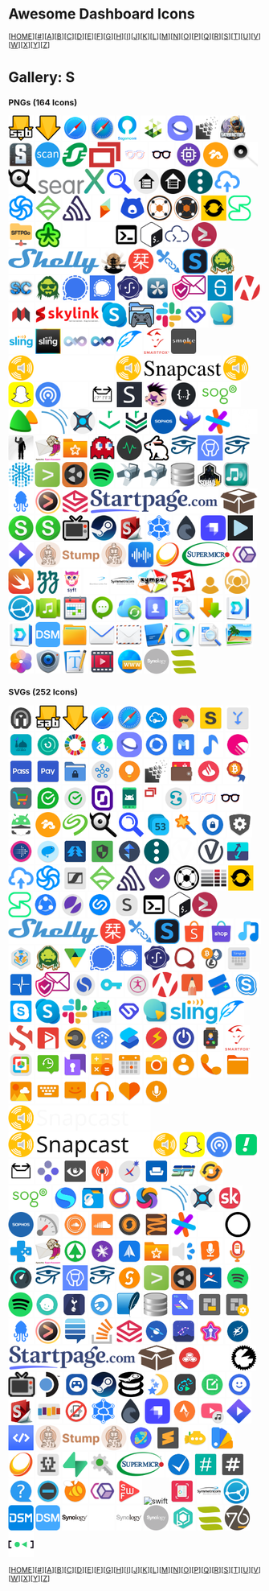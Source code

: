 # Awesome Dashboard Icons

[[HOME](..)][[#](gallery.md)][[A](gallery-a.md)][[B](gallery-b.md)][[C](gallery-c.md)][[D](gallery-d.md)][[E](gallery-e.md)][[F](gallery-f.md)][[G](gallery-g.md)][[H](gallery-h.md)][[I](gallery-i.md)][[J](gallery-j.md)][[K](gallery-k.md)][[L](gallery-l.md)][[M](gallery-m.md)][[N](gallery-n.md)][[O](gallery-o.md)][[P](gallery-p.md)][[Q](gallery-q.md)][[R](gallery-r.md)][[S](gallery-s.md)][[T](gallery-t.md)][[U](gallery-u.md)][[V](gallery-v.md)][[W](gallery-w.md)][[X](gallery-x.md)][[Y](gallery-y.md)][[Z](gallery-z.md)]

# Gallery: S

### PNGs (164 Icons)

<img src="../icons/sabnzbd-alt.png" alt="sabnzbd-alt" height="50"> <img src="../icons/sabnzbd.png" alt="sabnzbd" height="50"> <img src="../icons/safari-ios.png" alt="safari-ios" height="50"> <img src="../icons/safari.png" alt="safari" height="50"> <img src="../icons/sagemcom.png" alt="sagemcom" height="50"> <img src="../icons/salad.png" alt="salad" height="50"> <img src="../icons/samsung-internet.png" alt="samsung-internet" height="50"> <img src="../icons/sandstorm.png" alt="sandstorm" height="50"> <img src="../icons/satisfactory-logo.png" alt="satisfactory-logo" height="50"> <img src="../icons/satisfactory.png" alt="satisfactory" height="50"> <img src="../icons/scanservjs.png" alt="scanservjs" height="50"> <img src="../icons/schneider.png" alt="schneider" height="50"> <img src="../icons/screenconnect.png" alt="screenconnect" height="50"> <img src="../icons/scrutiny-light.png" alt="scrutiny-light" height="50"> <img src="../icons/scrutiny.png" alt="scrutiny" height="50"> <img src="../icons/scrypted.png" alt="scrypted" height="50"> <img src="../icons/seafile.png" alt="seafile" height="50"> <img src="../icons/searx-light.png" alt="searx-light" height="50"> <img src="../icons/searx.png" alt="searx" height="50"> <img src="../icons/searxmetasearchengine.png" alt="searxmetasearchengine" height="50"> <img src="../icons/searxng.png" alt="searxng" height="50"> <img src="../icons/selfhosted-light.png" alt="selfhosted-light" height="50"> <img src="../icons/selfhosted.png" alt="selfhosted" height="50"> <img src="../icons/semaphore.png" alt="semaphore" height="50"> <img src="../icons/send.png" alt="send" height="50"> <img src="../icons/sendinblue.png" alt="sendinblue" height="50"> <img src="../icons/sensu.png" alt="sensu" height="50"> <img src="../icons/sentry.png" alt="sentry" height="50"> <img src="../icons/seq.png" alt="seq" height="50"> <img src="../icons/serpbear.png" alt="serpbear" height="50"> <img src="../icons/servarr-light.png" alt="servarr-light" height="50"> <img src="../icons/servarr.png" alt="servarr" height="50"> <img src="../icons/serviio.png" alt="serviio" height="50"> <img src="../icons/session.png" alt="session" height="50"> <img src="../icons/sftpgo.png" alt="sftpgo" height="50"> <img src="../icons/shaarli.png" alt="shaarli" height="50"> <img src="../icons/shell-light.png" alt="shell-light" height="50"> <img src="../icons/shell-tips-light.png" alt="shell-tips-light" height="50"> <img src="../icons/shell-tips.png" alt="shell-tips" height="50"> <img src="../icons/shell.png" alt="shell" height="50"> <img src="../icons/shellhub.png" alt="shellhub" height="50"> <img src="../icons/shellngn.png" alt="shellngn" height="50"> <img src="../icons/shelly.png" alt="shelly" height="50"> <img src="../icons/shinobi.png" alt="shinobi" height="50"> <img src="../icons/shiori.png" alt="shiori" height="50"> <img src="../icons/shlink.png" alt="shlink" height="50"> <img src="../icons/shoko.png" alt="shoko" height="50"> <img src="../icons/sickbeard.png" alt="sickbeard" height="50"> <img src="../icons/sickchill.png" alt="sickchill" height="50"> <img src="../icons/sickgear.png" alt="sickgear" height="50"> <img src="../icons/signal-transparent.png" alt="signal-transparent" height="50"> <img src="../icons/signal.png" alt="signal" height="50"> <img src="../icons/sigstore.png" alt="sigstore" height="50"> <img src="../icons/silverbullet.png" alt="silverbullet" height="50"> <img src="../icons/simplelogin.png" alt="simplelogin" height="50"> <img src="../icons/simplisafe.png" alt="simplisafe" height="50"> <img src="../icons/sinusbot.png" alt="sinusbot" height="50"> <img src="../icons/siyuan.png" alt="siyuan" height="50"> <img src="../icons/skylink-fibernet-logo.png" alt="skylink-fibernet-logo" height="50"> <img src="../icons/skype.png" alt="skype" height="50"> <img src="../icons/slaanesh.png" alt="slaanesh" height="50"> <img src="../icons/slack.png" alt="slack" height="50"> <img src="../icons/slice.png" alt="slice" height="50"> <img src="../icons/slidev.png" alt="slidev" height="50"> <img src="../icons/sling-logo.png" alt="sling-logo" height="50"> <img src="../icons/sling.png" alt="sling" height="50"> <img src="../icons/slink-light.png" alt="slink-light" height="50"> <img src="../icons/slink.png" alt="slink" height="50"> <img src="../icons/slskd.png" alt="slskd" height="50"> <img src="../icons/smartfox.png" alt="smartfox" height="50"> <img src="../icons/smokeping.png" alt="smokeping" height="50"> <img src="../icons/snapcast-logo-light.png" alt="snapcast-logo-light" height="50"> <img src="../icons/snapcast-logo.png" alt="snapcast-logo" height="50"> <img src="../icons/snapcast.png" alt="snapcast" height="50"> <img src="../icons/snapchat.png" alt="snapchat" height="50"> <img src="../icons/snapdrop.png" alt="snapdrop" height="50"> <img src="../icons/snappymail-light.png" alt="snappymail-light" height="50"> <img src="../icons/snappymail.png" alt="snappymail" height="50"> <img src="../icons/snibox.png" alt="snibox" height="50"> <img src="../icons/snipe-it.png" alt="snipe-it" height="50"> <img src="../icons/snippetbox.png" alt="snippetbox" height="50"> <img src="../icons/sogo.png" alt="sogo" height="50"> <img src="../icons/solid-invoice.png" alt="solid-invoice" height="50"> <img src="../icons/sonarqube.png" alt="sonarqube" height="50"> <img src="../icons/sonarr.png" alt="sonarr" height="50"> <img src="../icons/sonatype-repository-light.png" alt="sonatype-repository-light" height="50"> <img src="../icons/sonatype-repository.png" alt="sonatype-repository" height="50"> <img src="../icons/sophos.png" alt="sophos" height="50"> <img src="../icons/soulseek.png" alt="soulseek" height="50"> <img src="../icons/sourcegraph.png" alt="sourcegraph" height="50"> <img src="../icons/space-engineers-light.png" alt="space-engineers-light" height="50"> <img src="../icons/space-engineers.png" alt="space-engineers" height="50"> <img src="../icons/spamassassin.png" alt="spamassassin" height="50"> <img src="../icons/sparkleshare.png" alt="sparkleshare" height="50"> <img src="../icons/specter-desktop.png" alt="specter-desktop" height="50"> <img src="../icons/speedtest-tracker-old.png" alt="speedtest-tracker-old" height="50"> <img src="../icons/speedtest-tracker.png" alt="speedtest-tracker" height="50"> <img src="../icons/sphinx-doc.png" alt="sphinx-doc" height="50"> <img src="../icons/sphinx-relay.png" alt="sphinx-relay" height="50"> <img src="../icons/sphinx.png" alt="sphinx" height="50"> <img src="../icons/spiderfoot.png" alt="spiderfoot" height="50"> <img src="../icons/splunk.png" alt="splunk" height="50"> <img src="../icons/spoolman.png" alt="spoolman" height="50"> <img src="../icons/spotify.png" alt="spotify" height="50"> <img src="../icons/spotnet.png" alt="spotnet" height="50"> <img src="../icons/spotweb.png" alt="spotweb" height="50"> <img src="../icons/sqlitebrowser.png" alt="sqlitebrowser" height="50"> <img src="../icons/squad.png" alt="squad" height="50"> <img src="../icons/squeezebox-server.png" alt="squeezebox-server" height="50"> <img src="../icons/squidex.png" alt="squidex" height="50"> <img src="../icons/sshwifty.png" alt="sshwifty" height="50"> <img src="../icons/stalwart.png" alt="stalwart" height="50"> <img src="../icons/startpage-logo.png" alt="startpage-logo" height="50"> <img src="../icons/stash.png" alt="stash" height="50"> <img src="../icons/statping-ng.png" alt="statping-ng" height="50"> <img src="../icons/statping.png" alt="statping" height="50"> <img src="../icons/stb-proxy.png" alt="stb-proxy" height="50"> <img src="../icons/steam.png" alt="steam" height="50"> <img src="../icons/stirling-pdf.png" alt="stirling-pdf" height="50"> <img src="../icons/storj.png" alt="storj" height="50"> <img src="../icons/storm.png" alt="storm" height="50"> <img src="../icons/strapi.png" alt="strapi" height="50"> <img src="../icons/streama.png" alt="streama" height="50"> <img src="../icons/stremio.png" alt="stremio" height="50"> <img src="../icons/stump-logo.png" alt="stump-logo" height="50"> <img src="../icons/stump.png" alt="stump" height="50"> <img src="../icons/substreamer.png" alt="substreamer" height="50"> <img src="../icons/sunshine.png" alt="sunshine" height="50"> <img src="../icons/supermicro-logo.png" alt="supermicro-logo" height="50"> <img src="../icons/swarmpit.png" alt="swarmpit" height="50"> <img src="../icons/swift.png" alt="swift" height="50"> <img src="../icons/swizzin.png" alt="swizzin" height="50"> <img src="../icons/syft.png" alt="syft" height="50"> <img src="../icons/symmetricom-logo-light.png" alt="symmetricom-logo-light" height="50"> <img src="../icons/symmetricom-logo.png" alt="symmetricom-logo" height="50"> <img src="../icons/sympa.png" alt="sympa" height="50"> <img src="../icons/syncany.png" alt="syncany" height="50"> <img src="../icons/synclounge-light.png" alt="synclounge-light" height="50"> <img src="../icons/synclounge.png" alt="synclounge" height="50"> <img src="../icons/syncthing.png" alt="syncthing" height="50"> <img src="../icons/synology-audio-station.png" alt="synology-audio-station" height="50"> <img src="../icons/synology-calendar.png" alt="synology-calendar" height="50"> <img src="../icons/synology-chat.png" alt="synology-chat" height="50"> <img src="../icons/synology-cloud-sync.png" alt="synology-cloud-sync" height="50"> <img src="../icons/synology-contacts.png" alt="synology-contacts" height="50"> <img src="../icons/synology-document-viewer.png" alt="synology-document-viewer" height="50"> <img src="../icons/synology-download-station.png" alt="synology-download-station" height="50"> <img src="../icons/synology-drive-server.png" alt="synology-drive-server" height="50"> <img src="../icons/synology-drive.png" alt="synology-drive" height="50"> <img src="../icons/synology-dsm.png" alt="synology-dsm" height="50"> <img src="../icons/synology-file-station.png" alt="synology-file-station" height="50"> <img src="../icons/synology-mail-plus.png" alt="synology-mail-plus" height="50"> <img src="../icons/synology-mail-station.png" alt="synology-mail-station" height="50"> <img src="../icons/synology-note-station.png" alt="synology-note-station" height="50"> <img src="../icons/synology-office.png" alt="synology-office" height="50"> <img src="../icons/synology-pdfviewer.png" alt="synology-pdfviewer" height="50"> <img src="../icons/synology-photo-station.png" alt="synology-photo-station" height="50"> <img src="../icons/synology-photos.png" alt="synology-photos" height="50"> <img src="../icons/synology-surveillance-station.png" alt="synology-surveillance-station" height="50"> <img src="../icons/synology-text-editor.png" alt="synology-text-editor" height="50"> <img src="../icons/synology-video-station.png" alt="synology-video-station" height="50"> <img src="../icons/synology-webstation.png" alt="synology-webstation" height="50"> <img src="../icons/synology.png" alt="synology" height="50"> <img src="../icons/sysreptor.png" alt="sysreptor" height="50">

### SVGs (252 Icons)

<img src="../icons/s8-edge-music-player.svg" alt="s8-edge-music-player" height="50"> <img src="../icons/sabnzbd-alt.svg" alt="sabnzbd-alt" height="50"> <img src="../icons/sabnzbd.svg" alt="sabnzbd" height="50"> <img src="../icons/safari-ios.svg" alt="safari-ios" height="50"> <img src="../icons/safari.svg" alt="safari" height="50"> <img src="../icons/safeincloud.svg" alt="safeincloud" height="50"> <img src="../icons/sagon.svg" alt="sagon" height="50"> <img src="../icons/sahibinden.svg" alt="sahibinden" height="50"> <img src="../icons/sai.svg" alt="sai" height="50"> <img src="../icons/salatuk.svg" alt="salatuk" height="50"> <img src="../icons/samsung-device-care.svg" alt="samsung-device-care" height="50"> <img src="../icons/samsung-global-goals.svg" alt="samsung-global-goals" height="50"> <img src="../icons/samsung-health.svg" alt="samsung-health" height="50"> <img src="../icons/samsung-internet.svg" alt="samsung-internet" height="50"> <img src="../icons/samsung-link.svg" alt="samsung-link" height="50"> <img src="../icons/samsung-members.svg" alt="samsung-members" height="50"> <img src="../icons/samsung-music.svg" alt="samsung-music" height="50"> <img src="../icons/samsung-o.svg" alt="samsung-o" height="50"> <img src="../icons/samsung-pass.svg" alt="samsung-pass" height="50"> <img src="../icons/samsung-pay.svg" alt="samsung-pay" height="50"> <img src="../icons/samsung-secure-folder.svg" alt="samsung-secure-folder" height="50"> <img src="../icons/samsung-smart-things.svg" alt="samsung-smart-things" height="50"> <img src="../icons/samsung-tips.svg" alt="samsung-tips" height="50"> <img src="../icons/sandstorm.svg" alt="sandstorm" height="50"> <img src="../icons/santander-way.svg" alt="santander-way" height="50"> <img src="../icons/santander.svg" alt="santander" height="50"> <img src="../icons/satoshiproof.svg" alt="satoshiproof" height="50"> <img src="../icons/sber-market.svg" alt="sber-market" height="50"> <img src="../icons/sberbank-spasibo.svg" alt="sberbank-spasibo" height="50"> <img src="../icons/sberbank.svg" alt="sberbank" height="50"> <img src="../icons/scaleway.svg" alt="scaleway" height="50"> <img src="../icons/scrcpy.svg" alt="scrcpy" height="50"> <img src="../icons/screenconnect.svg" alt="screenconnect" height="50"> <img src="../icons/scribd.svg" alt="scribd" height="50"> <img src="../icons/scrutiny-light.svg" alt="scrutiny-light" height="50"> <img src="../icons/scrutiny.svg" alt="scrutiny" height="50"> <img src="../icons/sd-maid.svg" alt="sd-maid" height="50"> <img src="../icons/seafile.svg" alt="seafile" height="50"> <img src="../icons/seagate.svg" alt="seagate" height="50"> <img src="../icons/searx.svg" alt="searx" height="50"> <img src="../icons/searxng.svg" alt="searxng" height="50"> <img src="../icons/seconds-clock.svg" alt="seconds-clock" height="50"> <img src="../icons/secret-codes.svg" alt="secret-codes" height="50"> <img src="../icons/secure-file-manager-beta.svg" alt="secure-file-manager-beta" height="50"> <img src="../icons/secure-settings.svg" alt="secure-settings" height="50"> <img src="../icons/seek-jobs.svg" alt="seek-jobs" height="50"> <img src="../icons/seeneva.svg" alt="seeneva" height="50"> <img src="../icons/seguros-unimed.svg" alt="seguros-unimed" height="50"> <img src="../icons/selinux.svg" alt="selinux" height="50"> <img src="../icons/semaphor.svg" alt="semaphor" height="50"> <img src="../icons/semaphore.svg" alt="semaphore" height="50"> <img src="../icons/semver-light.svg" alt="semver-light" height="50"> <img src="../icons/semver.svg" alt="semver" height="50"> <img src="../icons/send-files-to-tv.svg" alt="send-files-to-tv" height="50"> <img src="../icons/send.svg" alt="send" height="50"> <img src="../icons/sendinblue.svg" alt="sendinblue" height="50"> <img src="../icons/sennheiser-control.svg" alt="sennheiser-control" height="50"> <img src="../icons/sensu.svg" alt="sensu" height="50"> <img src="../icons/sentry.svg" alt="sentry" height="50"> <img src="../icons/seriesguide.svg" alt="seriesguide" height="50"> <img src="../icons/servarr.svg" alt="servarr" height="50"> <img src="../icons/server-fault.svg" alt="server-fault" height="50"> <img src="../icons/serviio.svg" alt="serviio" height="50"> <img src="../icons/session.svg" alt="session" height="50"> <img src="../icons/shareit.svg" alt="shareit" height="50"> <img src="../icons/sharik.svg" alt="sharik" height="50"> <img src="../icons/shazam.svg" alt="shazam" height="50"> <img src="../icons/shein.svg" alt="shein" height="50"> <img src="../icons/shell-tips.svg" alt="shell-tips" height="50"> <img src="../icons/shell.svg" alt="shell" height="50"> <img src="../icons/shellngn.svg" alt="shellngn" height="50"> <img src="../icons/shelly.svg" alt="shelly" height="50"> <img src="../icons/shiori.svg" alt="shiori" height="50"> <img src="../icons/shlink.svg" alt="shlink" height="50"> <img src="../icons/shoko.svg" alt="shoko" height="50"> <img src="../icons/shopee.svg" alt="shopee" height="50"> <img src="../icons/shopify.svg" alt="shopify" height="50"> <img src="../icons/shuttle-music-player.svg" alt="shuttle-music-player" height="50"> <img src="../icons/siap-undip.svg" alt="siap-undip" height="50"> <img src="../icons/sickbeard.svg" alt="sickbeard" height="50"> <img src="../icons/sicoob.svg" alt="sicoob" height="50"> <img src="../icons/signal-transparent.svg" alt="signal-transparent" height="50"> <img src="../icons/signal.svg" alt="signal" height="50"> <img src="../icons/sigstore.svg" alt="sigstore" height="50"> <img src="../icons/simeji.svg" alt="simeji" height="50"> <img src="../icons/simple-crypto-widget.svg" alt="simple-crypto-widget" height="50"> <img src="../icons/simple-keyboard.svg" alt="simple-keyboard" height="50"> <img src="../icons/simple-system-monitor.svg" alt="simple-system-monitor" height="50"> <img src="../icons/simplelogin.svg" alt="simplelogin" height="50"> <img src="../icons/simplenote.svg" alt="simplenote" height="50"> <img src="../icons/simpletextcrypt.svg" alt="simpletextcrypt" height="50"> <img src="../icons/simply-yoga-free.svg" alt="simply-yoga-free" height="50"> <img src="../icons/sinusbot.svg" alt="sinusbot" height="50"> <img src="../icons/sketchbook.svg" alt="sketchbook" height="50"> <img src="../icons/skit-premium.svg" alt="skit-premium" height="50"> <img src="../icons/skype-business.svg" alt="skype-business" height="50"> <img src="../icons/skype-lite.svg" alt="skype-lite" height="50"> <img src="../icons/skype.svg" alt="skype" height="50"> <img src="../icons/slack.svg" alt="slack" height="50"> <img src="../icons/sleep-as-android.svg" alt="sleep-as-android" height="50"> <img src="../icons/slice.svg" alt="slice" height="50"> <img src="../icons/slidev.svg" alt="slidev" height="50"> <img src="../icons/sling-logo.svg" alt="sling-logo" height="50"> <img src="../icons/slskd.svg" alt="slskd" height="50"> <img src="../icons/smallstep.svg" alt="smallstep" height="50"> <img src="../icons/smart-audiobook-player.svg" alt="smart-audiobook-player" height="50"> <img src="../icons/smart-eq.svg" alt="smart-eq" height="50"> <img src="../icons/smart-launcher-pro.svg" alt="smart-launcher-pro" height="50"> <img src="../icons/smart-launcher.svg" alt="smart-launcher" height="50"> <img src="../icons/smart-swf-player.svg" alt="smart-swf-player" height="50"> <img src="../icons/smart-tv-remote.svg" alt="smart-tv-remote" height="50"> <img src="../icons/smart-watch.svg" alt="smart-watch" height="50"> <img src="../icons/smartfox.svg" alt="smartfox" height="50"> <img src="../icons/smartoffice.svg" alt="smartoffice" height="50"> <img src="../icons/sms-backup.svg" alt="sms-backup" height="50"> <img src="../icons/smssecure.svg" alt="smssecure" height="50"> <img src="../icons/smt-calculator.svg" alt="smt-calculator" height="50"> <img src="../icons/smt-calendar.svg" alt="smt-calendar" height="50"> <img src="../icons/smt-camera.svg" alt="smt-camera" height="50"> <img src="../icons/smt-contacts.svg" alt="smt-contacts" height="50"> <img src="../icons/smt-dialer.svg" alt="smt-dialer" height="50"> <img src="../icons/smt-file-manager.svg" alt="smt-file-manager" height="50"> <img src="../icons/smt-gallery.svg" alt="smt-gallery" height="50"> <img src="../icons/smt-keyboard.svg" alt="smt-keyboard" height="50"> <img src="../icons/smt-messages.svg" alt="smt-messages" height="50"> <img src="../icons/smt-musicplayer.svg" alt="smt-musicplayer" height="50"> <img src="../icons/smt-thankyou.svg" alt="smt-thankyou" height="50"> <img src="../icons/smt-voicerecorder.svg" alt="smt-voicerecorder" height="50"> <img src="../icons/snapcast-logo-light.svg" alt="snapcast-logo-light" height="50"> <img src="../icons/snapcast-logo.svg" alt="snapcast-logo" height="50"> <img src="../icons/snapcast.svg" alt="snapcast" height="50"> <img src="../icons/snapchat.svg" alt="snapchat" height="50"> <img src="../icons/snapdrop.svg" alt="snapdrop" height="50"> <img src="../icons/snapp.svg" alt="snapp" height="50"> <img src="../icons/snappymail.svg" alt="snappymail" height="50"> <img src="../icons/snes9x.svg" alt="snes9x" height="50"> <img src="../icons/snooperstopper.svg" alt="snooperstopper" height="50"> <img src="../icons/snoopsnitch.svg" alt="snoopsnitch" height="50"> <img src="../icons/sodexo.svg" alt="sodexo" height="50"> <img src="../icons/sofascore.svg" alt="sofascore" height="50"> <img src="../icons/software-in-the-public-interest.svg" alt="software-in-the-public-interest" height="50"> <img src="../icons/software-update.svg" alt="software-update" height="50"> <img src="../icons/sogo.svg" alt="sogo" height="50"> <img src="../icons/solar-system-scope.svg" alt="solar-system-scope" height="50"> <img src="../icons/solid-explorer.svg" alt="solid-explorer" height="50"> <img src="../icons/solo-launcher.svg" alt="solo-launcher" height="50"> <img src="../icons/sololearn.svg" alt="sololearn" height="50"> <img src="../icons/sonarqube.svg" alt="sonarqube" height="50"> <img src="../icons/sonarr.svg" alt="sonarr" height="50"> <img src="../icons/songkick.svg" alt="songkick" height="50"> <img src="../icons/sophos.svg" alt="sophos" height="50"> <img src="../icons/sound-meter.svg" alt="sound-meter" height="50"> <img src="../icons/soundcloud-pulse.svg" alt="soundcloud-pulse" height="50"> <img src="../icons/soundcloud.svg" alt="soundcloud" height="50"> <img src="../icons/soundhound.svg" alt="soundhound" height="50"> <img src="../icons/soundwire.svg" alt="soundwire" height="50"> <img src="../icons/sourcegraph.svg" alt="sourcegraph" height="50"> <img src="../icons/sourcehut-light.svg" alt="sourcehut-light" height="50"> <img src="../icons/sourcehut.svg" alt="sourcehut" height="50"> <img src="../icons/southern-cross.svg" alt="southern-cross" height="50"> <img src="../icons/spamassassin.svg" alt="spamassassin" height="50"> <img src="../icons/spar.svg" alt="spar" height="50"> <img src="../icons/spark-nz.svg" alt="spark-nz" height="50"> <img src="../icons/spark.svg" alt="spark" height="50"> <img src="../icons/sparkleshare.svg" alt="sparkleshare" height="50"> <img src="../icons/speaker-cleaner.svg" alt="speaker-cleaner" height="50"> <img src="../icons/speech-texter.svg" alt="speech-texter" height="50"> <img src="../icons/speechnotes.svg" alt="speechnotes" height="50"> <img src="../icons/speedtest.svg" alt="speedtest" height="50"> <img src="../icons/sphinx-doc.svg" alt="sphinx-doc" height="50"> <img src="../icons/sphinx-relay.svg" alt="sphinx-relay" height="50"> <img src="../icons/sphinx.svg" alt="sphinx" height="50"> <img src="../icons/splid.svg" alt="splid" height="50"> <img src="../icons/splunk.svg" alt="splunk" height="50"> <img src="../icons/spoolman.svg" alt="spoolman" height="50"> <img src="../icons/sportmaster.svg" alt="sportmaster" height="50"> <img src="../icons/spotify-client.svg" alt="spotify-client" height="50"> <img src="../icons/spotify.svg" alt="spotify" height="50"> <img src="../icons/sprout.svg" alt="sprout" height="50"> <img src="../icons/spurs.svg" alt="spurs" height="50"> <img src="../icons/sputnik-browser.svg" alt="sputnik-browser" height="50"> <img src="../icons/sqlite.svg" alt="sqlite" height="50"> <img src="../icons/sqlitebrowser.svg" alt="sqlitebrowser" height="50"> <img src="../icons/sqliteprime.svg" alt="sqliteprime" height="50"> <img src="../icons/square-home-launcher.svg" alt="square-home-launcher" height="50"> <img src="../icons/square-home-settings.svg" alt="square-home-settings" height="50"> <img src="../icons/squidex.svg" alt="squidex" height="50"> <img src="../icons/sshwifty.svg" alt="sshwifty" height="50"> <img src="../icons/stack-exchange.svg" alt="stack-exchange" height="50"> <img src="../icons/stack-overflow.svg" alt="stack-overflow" height="50"> <img src="../icons/stalwart.svg" alt="stalwart" height="50"> <img src="../icons/star-chart.svg" alt="star-chart" height="50"> <img src="../icons/star-walk-2.svg" alt="star-walk-2" height="50"> <img src="../icons/starmaker.svg" alt="starmaker" height="50"> <img src="../icons/starmoney.svg" alt="starmoney" height="50"> <img src="../icons/startpage-logo.svg" alt="startpage-logo" height="50"> <img src="../icons/stash.svg" alt="stash" height="50"> <img src="../icons/statefarm.svg" alt="statefarm" height="50"> <img src="../icons/static-web-server-white.svg" alt="static-web-server-white" height="50"> <img src="../icons/static-web-server.svg" alt="static-web-server" height="50"> <img src="../icons/stb-proxy.svg" alt="stb-proxy" height="50"> <img src="../icons/steam-deck.svg" alt="steam-deck" height="50"> <img src="../icons/steam-link.svg" alt="steam-link" height="50"> <img src="../icons/steam.svg" alt="steam" height="50"> <img src="../icons/steamdb.svg" alt="steamdb" height="50"> <img src="../icons/stellarium.svg" alt="stellarium" height="50"> <img src="../icons/stellio-player.svg" alt="stellio-player" height="50"> <img src="../icons/sticker-maker.svg" alt="sticker-maker" height="50"> <img src="../icons/stickerly.svg" alt="stickerly" height="50"> <img src="../icons/stirling-pdf.svg" alt="stirling-pdf" height="50"> <img src="../icons/stitcher.svg" alt="stitcher" height="50"> <img src="../icons/stop-call-me.svg" alt="stop-call-me" height="50"> <img src="../icons/storj.svg" alt="storj" height="50"> <img src="../icons/storm.svg" alt="storm" height="50"> <img src="../icons/strapi.svg" alt="strapi" height="50"> <img src="../icons/strava.svg" alt="strava" height="50"> <img src="../icons/stream-djit.svg" alt="stream-djit" height="50"> <img src="../icons/stremio.svg" alt="stremio" height="50"> <img src="../icons/stringis.svg" alt="stringis" height="50"> <img src="../icons/stump-logo.svg" alt="stump-logo" height="50"> <img src="../icons/stump.svg" alt="stump" height="50"> <img src="../icons/styx-browser.svg" alt="styx-browser" height="50"> <img src="../icons/sublime-text.svg" alt="sublime-text" height="50"> <img src="../icons/subsonic.svg" alt="subsonic" height="50"> <img src="../icons/substratum.svg" alt="substratum" height="50"> <img src="../icons/sunshine.svg" alt="sunshine" height="50"> <img src="../icons/sunvox.svg" alt="sunvox" height="50"> <img src="../icons/supabase.svg" alt="supabase" height="50"> <img src="../icons/supergenpass.svg" alt="supergenpass" height="50"> <img src="../icons/supermicro-logo.svg" alt="supermicro-logo" height="50"> <img src="../icons/superproductivity.svg" alt="superproductivity" height="50"> <img src="../icons/supersu.svg" alt="supersu" height="50"> <img src="../icons/superuser.svg" alt="superuser" height="50"> <img src="../icons/support.svg" alt="support" height="50"> <img src="../icons/surespot.svg" alt="surespot" height="50"> <img src="../icons/swarm.svg" alt="swarm" height="50"> <img src="../icons/swarmpit.svg" alt="swarmpit" height="50"> <img src="../icons/swf-player.svg" alt="swf-player" height="50"> <img src="../icons/swift.svg" alt="swift" height="50"> <img src="../icons/swiftscan.svg" alt="swiftscan" height="50"> <img src="../icons/symmetricom-logo.svg" alt="symmetricom-logo" height="50"> <img src="../icons/syncthing.svg" alt="syncthing" height="50"> <img src="../icons/synology-diskstationmanager.svg" alt="synology-diskstationmanager" height="50"> <img src="../icons/synology-dsm.svg" alt="synology-dsm" height="50"> <img src="../icons/synology-logo-dark.svg" alt="synology-logo-dark" height="50"> <img src="../icons/synology-logo-light.svg" alt="synology-logo-light" height="50"> <img src="../icons/synology-logo-multicolor.svg" alt="synology-logo-multicolor" height="50"> <img src="../icons/synology.svg" alt="synology" height="50"> <img src="../icons/syphon.svg" alt="syphon" height="50"> <img src="../icons/sysreptor.svg" alt="sysreptor" height="50"> <img src="../icons/system76.svg" alt="system76" height="50"> <img src="../icons/systemd.svg" alt="systemd" height="50">

[[HOME](..)][[#](gallery.md)][[A](gallery-a.md)][[B](gallery-b.md)][[C](gallery-c.md)][[D](gallery-d.md)][[E](gallery-e.md)][[F](gallery-f.md)][[G](gallery-g.md)][[H](gallery-h.md)][[I](gallery-i.md)][[J](gallery-j.md)][[K](gallery-k.md)][[L](gallery-l.md)][[M](gallery-m.md)][[N](gallery-n.md)][[O](gallery-o.md)][[P](gallery-p.md)][[Q](gallery-q.md)][[R](gallery-r.md)][[S](gallery-s.md)][[T](gallery-t.md)][[U](gallery-u.md)][[V](gallery-v.md)][[W](gallery-w.md)][[X](gallery-x.md)][[Y](gallery-y.md)][[Z](gallery-z.md)]

